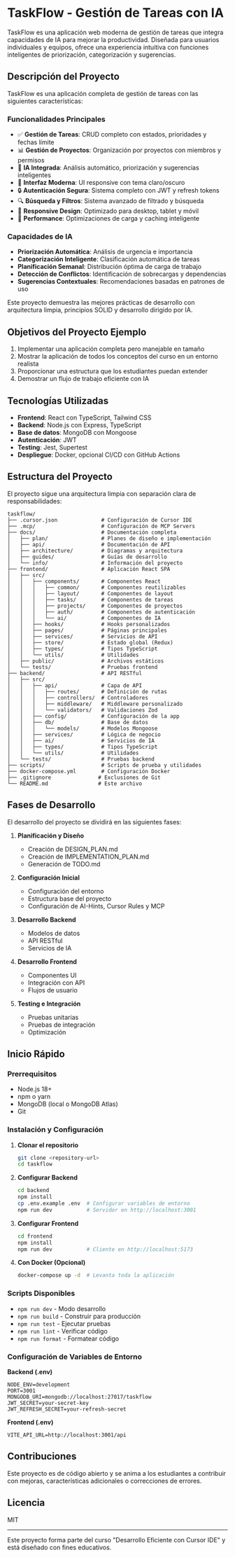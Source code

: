 # TaskFlow - Gestión de Tareas con IA

TaskFlow es una aplicación web moderna de gestión de tareas que integra capacidades de IA para mejorar la productividad. Diseñada para usuarios individuales y equipos, ofrece una experiencia intuitiva con funciones inteligentes de priorización, categorización y sugerencias.

## Descripción del Proyecto

TaskFlow es una aplicación completa de gestión de tareas con las siguientes características:

### Funcionalidades Principales
- ✅ **Gestión de Tareas**: CRUD completo con estados, prioridades y fechas límite
- 📊 **Gestión de Proyectos**: Organización por proyectos con miembros y permisos
- 🤖 **IA Integrada**: Análisis automático, priorización y sugerencias inteligentes
- 🎨 **Interfaz Moderna**: UI responsive con tema claro/oscuro
- 🔒 **Autenticación Segura**: Sistema completo con JWT y refresh tokens
- 🔍 **Búsqueda y Filtros**: Sistema avanzado de filtrado y búsqueda
- 📱 **Responsive Design**: Optimizado para desktop, tablet y móvil
- 🚀 **Performance**: Optimizaciones de carga y caching inteligente

### Capacidades de IA
- **Priorización Automática**: Análisis de urgencia e importancia
- **Categorización Inteligente**: Clasificación automática de tareas
- **Planificación Semanal**: Distribución óptima de carga de trabajo
- **Detección de Conflictos**: Identificación de sobrecargas y dependencias
- **Sugerencias Contextuales**: Recomendaciones basadas en patrones de uso

Este proyecto demuestra las mejores prácticas de desarrollo con arquitectura limpia, principios SOLID y desarrollo dirigido por IA.

## Objetivos del Proyecto Ejemplo

1. Implementar una aplicación completa pero manejable en tamaño
2. Mostrar la aplicación de todos los conceptos del curso en un entorno realista
3. Proporcionar una estructura que los estudiantes puedan extender
4. Demostrar un flujo de trabajo eficiente con IA

## Tecnologías Utilizadas

- **Frontend**: React con TypeScript, Tailwind CSS
- **Backend**: Node.js con Express, TypeScript
- **Base de datos**: MongoDB con Mongoose
- **Autenticación**: JWT
- **Testing**: Jest, Supertest
- **Despliegue**: Docker, opcional CI/CD con GitHub Actions

## Estructura del Proyecto

El proyecto sigue una arquitectura limpia con separación clara de responsabilidades:

```
taskflow/
├── .cursor.json              # Configuración de Cursor IDE
├── .mcp/                     # Configuración de MCP Servers
├── docs/                     # Documentación completa
│   ├── plan/                 # Planes de diseño e implementación
│   ├── api/                  # Documentación de API
│   ├── architecture/         # Diagramas y arquitectura
│   ├── guides/               # Guías de desarrollo
│   └── info/                 # Información del proyecto
├── frontend/                 # Aplicación React SPA
│   ├── src/
│   │   ├── components/       # Componentes React
│   │   │   ├── common/       # Componentes reutilizables
│   │   │   ├── layout/       # Componentes de layout
│   │   │   ├── tasks/        # Componentes de tareas
│   │   │   ├── projects/     # Componentes de proyectos
│   │   │   ├── auth/         # Componentes de autenticación
│   │   │   └── ai/           # Componentes de IA
│   │   ├── hooks/            # Hooks personalizados
│   │   ├── pages/            # Páginas principales
│   │   ├── services/         # Servicios de API
│   │   ├── store/            # Estado global (Redux)
│   │   ├── types/            # Tipos TypeScript
│   │   └── utils/            # Utilidades
│   ├── public/               # Archivos estáticos
│   └── tests/                # Pruebas frontend
├── backend/                  # API RESTful
│   ├── src/
│   │   ├── api/              # Capa de API
│   │   │   ├── routes/       # Definición de rutas
│   │   │   ├── controllers/  # Controladores
│   │   │   ├── middleware/   # Middleware personalizado
│   │   │   └── validators/   # Validaciones Zod
│   │   ├── config/           # Configuración de la app
│   │   ├── db/               # Base de datos
│   │   │   └── models/       # Modelos Mongoose
│   │   ├── services/         # Lógica de negocio
│   │   ├── ai/               # Servicios de IA
│   │   ├── types/            # Tipos TypeScript
│   │   └── utils/            # Utilidades
│   └── tests/                # Pruebas backend
├── scripts/                  # Scripts de prueba y utilidades
├── docker-compose.yml        # Configuración Docker
├── .gitignore               # Exclusiones de Git
└── README.md                # Este archivo
```

## Fases de Desarrollo

El desarrollo del proyecto se dividirá en las siguientes fases:

1. **Planificación y Diseño**
   - Creación de DESIGN_PLAN.md
   - Creación de IMPLEMENTATION_PLAN.md
   - Generación de TODO.md

2. **Configuración Inicial**
   - Configuración del entorno
   - Estructura base del proyecto
   - Configuración de AI-Hints, Cursor Rules y MCP

3. **Desarrollo Backend**
   - Modelos de datos
   - API RESTful
   - Servicios de IA

4. **Desarrollo Frontend**
   - Componentes UI
   - Integración con API
   - Flujos de usuario

5. **Testing e Integración**
   - Pruebas unitarias
   - Pruebas de integración
   - Optimización

## Inicio Rápido

### Prerrequisitos
- Node.js 18+ 
- npm o yarn
- MongoDB (local o MongoDB Atlas)
- Git

### Instalación y Configuración

1. **Clonar el repositorio**
   ```bash
   git clone <repository-url>
   cd taskflow
   ```

2. **Configurar Backend**
   ```bash
   cd backend
   npm install
   cp .env.example .env  # Configurar variables de entorno
   npm run dev           # Servidor en http://localhost:3001
   ```

3. **Configurar Frontend**
   ```bash
   cd frontend
   npm install
   npm run dev           # Cliente en http://localhost:5173
   ```

4. **Con Docker (Opcional)**
   ```bash
   docker-compose up -d  # Levanta toda la aplicación
   ```

### Scripts Disponibles

- `npm run dev` - Modo desarrollo
- `npm run build` - Construir para producción
- `npm run test` - Ejecutar pruebas
- `npm run lint` - Verificar código
- `npm run format` - Formatear código

### Configuración de Variables de Entorno

**Backend (.env)**
```env
NODE_ENV=development
PORT=3001
MONGODB_URI=mongodb://localhost:27017/taskflow
JWT_SECRET=your-secret-key
JWT_REFRESH_SECRET=your-refresh-secret
```

**Frontend (.env)**
```env
VITE_API_URL=http://localhost:3001/api
```

## Contribuciones

Este proyecto es de código abierto y se anima a los estudiantes a contribuir con mejoras, características adicionales o correcciones de errores.

## Licencia

MIT

---

Este proyecto forma parte del curso "Desarrollo Eficiente con Cursor IDE" y está diseñado con fines educativos.